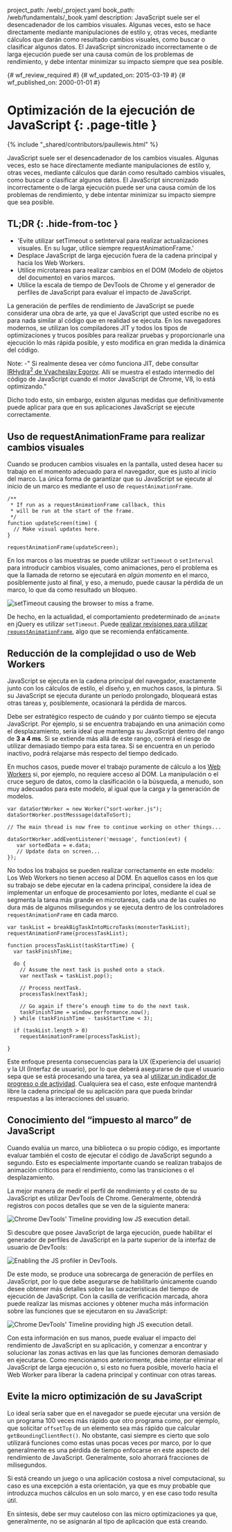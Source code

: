 project_path: /web/_project.yaml
book_path: /web/fundamentals/_book.yaml
description: JavaScript suele ser el desencadenador de los cambios visuales. Algunas veces, esto se hace directamente mediante manipulaciones de estilo y, otras veces, mediante cálculos que darán como resultado cambios visuales, como buscar o clasificar algunos datos. El JavaScript sincronizado incorrectamente o de larga ejecución puede ser una causa común de los problemas de rendimiento, y debe intentar minimizar su impacto siempre que sea posible.

{# wf_review_required #}
{# wf_updated_on: 2015-03-19 #}
{# wf_published_on: 2000-01-01 #}

# Optimización de la ejecución de JavaScript {: .page-title }

{% include "_shared/contributors/paullewis.html" %}


JavaScript suele ser el desencadenador de los cambios visuales. Algunas veces, esto se hace directamente mediante manipulaciones de estilo y, otras veces, mediante cálculos que darán como resultado cambios visuales, como buscar o clasificar algunos datos. El JavaScript sincronizado incorrectamente o de larga ejecución puede ser una causa común de los problemas de rendimiento, y debe intentar minimizar su impacto siempre que sea posible.

## TL;DR {: .hide-from-toc }
- 'Evite utilizar setTimeout o setInterval para realizar actualizaciones visuales. En su lugar, utilice siempre requestAnimationFrame.'
- Desplace JavaScript de larga ejecución fuera de la cadena principal y hacia los Web Workers.
- Utilice microtareas para realizar cambios en el DOM (Modelo de objetos del documento) en varios marcos.
- Utilice la escala de tiempo de DevTools de Chrome y el generador de perfiles de JavaScript para evaluar el impacto de JavaScript.


La generación de perfiles de rendimiento de JavaScript se puede considerar una obra de arte, ya que el JavaScript que usted escribe no es para nada similar al código que en realidad se ejecuta. En los navegadores modernos, se utilizan los compiladores JIT y todos los tipos de optimizaciones y trucos posibles para realizar pruebas y proporcionarle una ejecución lo más rápida posible, y esto modifica en gran medida la dinámica del código.

<!-- TODO: Verify note type! -->
Note: -" Si realmente desea ver cómo funciona JIT, debe consultar <a href='http://mrale.ph/irhydra/2/'>IRHydra<sup>2</sup> de Vyacheslav Egorov</a>. Allí se muestra el estado intermedio del código de JavaScript cuando el motor JavaScript de Chrome, V8, lo está optimizando."

Dicho todo esto, sin embargo, existen algunas medidas que definitivamente puede aplicar para que en sus aplicaciones JavaScript se ejecute correctamente.

## Uso de requestAnimationFrame para realizar cambios visuales

Cuando se producen cambios visuales en la pantalla, usted desea hacer su trabajo en el momento adecuado para el navegador, que es justo al inicio del marco. La única forma de garantizar que su JavaScript se ejecute al inicio de un marco es mediante el uso de `requestAnimationFrame`.


    /**
     * If run as a requestAnimationFrame callback, this
     * will be run at the start of the frame.
     */
    function updateScreen(time) {
      // Make visual updates here.
    }
    
    requestAnimationFrame(updateScreen);
    

En los marcos o las muestras se puede utilizar `setTimeout` o `setInterval` para introducir cambios visuales, como animaciones, pero el problema es que la llamada de retorno se ejecutará en _algún momento_ en el marco, posiblemente justo al final, y eso, a menudo, puede causar la pérdida de un marco, lo que da como resultado un bloqueo.

<img src="images/optimize-javascript-execution/settimeout.jpg" class="g--centered" alt="setTimeout causing the browser to miss a frame.">

De hecho, en la actualidad, el comportamiento predeterminado de `animate` en jQuery es utilizar `setTimeout`. Puede [realizar revisiones para utilizar `requestAnimationFrame`](https://github.com/gnarf/jquery-requestAnimationFrame), algo que se recomienda enfáticamente.

## Reducción de la complejidad o uso de Web Workers

JavaScript se ejecuta en la cadena principal del navegador, exactamente junto con los cálculos de estilo, el diseño y, en muchos casos, la pintura. Si su JavaScript se ejecuta durante un período prolongado, bloqueará estas otras tareas y, posiblemente, ocasionará la pérdida de marcos.

Debe ser estratégico respecto de cuándo y por cuánto tiempo se ejecuta JavaScript. Por ejemplo, si se encuentra trabajando en una animación como el desplazamiento, sería ideal que mantenga su JavaScript dentro del rango de **3 a 4 ms**. Si se extiende más allá de este rango, correrá el riesgo de utilizar demasiado tiempo para esta tarea. Si se encuentra en un periodo inactivo, podrá relajarse más respecto del tiempo dedicado.

En muchos casos, puede mover el trabajo puramente de cálculo a los [Web Workers](https://developer.mozilla.org/en-US/docs/Web/API/Web_Workers_API/basic_usage) si, por ejemplo, no requiere acceso al DOM. La manipulación o el cruce seguro de datos, como la clasificación o la búsqueda, a menudo, son muy adecuados para este modelo, al igual que la carga y la generación de modelos.


    var dataSortWorker = new Worker("sort-worker.js");
    dataSortWorker.postMesssage(dataToSort);
    
    // The main thread is now free to continue working on other things...
    
    dataSortWorker.addEventListener('message', function(evt) {
       var sortedData = e.data;
       // Update data on screen...
    });
    
    

No todos los trabajos se pueden realizar correctamente en este modelo: Los Web Workers no tienen acceso al DOM. En aquellos casos en los que su trabajo se debe ejecutar en la cadena principal, considere la idea de implementar un enfoque de procesamiento por lotes, mediante el cual se segmenta la tarea más grande en microtareas, cada una de las cuales no dura más de algunos milisegundos y se ejecuta dentro de los controladores `requestAnimationFrame` en cada marco.


    var taskList = breakBigTaskIntoMicroTasks(monsterTaskList);
    requestAnimationFrame(processTaskList);
    
    function processTaskList(taskStartTime) {
      var taskFinishTime;
    
      do {
        // Assume the next task is pushed onto a stack.
        var nextTask = taskList.pop();
    
        // Process nextTask.
        processTask(nextTask);
    
        // Go again if there’s enough time to do the next task.
        taskFinishTime = window.performance.now();
      } while (taskFinishTime - taskStartTime < 3);
    
      if (taskList.length > 0)
        requestAnimationFrame(processTaskList);
    
    }
    

Este enfoque presenta consecuencias para la UX (Experiencia del usuario) y la UI (Interfaz de usuario), por lo que deberá asegurarse de que el usuario sepa que se está procesando una tarea, ya sea al [utilizar un indicador de progreso o de actividad](http://www.google.com/design/spec/components/progress-activity.html). Cualquiera sea el caso, este enfoque mantendrá libre la cadena principal de su aplicación para que pueda brindar respuestas a las interacciones del usuario.

## Conocimiento del “impuesto al marco” de JavaScript

Cuando evalúa un marco, una biblioteca o su propio código, es importante evaluar también el costo de ejecutar el código de JavaScript segundo a segundo. Esto es especialmente importante cuando se realizan trabajos de animación críticos para el rendimiento, como las transiciones o el desplazamiento.

La mejor manera de medir el perfil de rendimiento y el costo de su JavaScript es utilizar DevTools de Chrome. Generalmente, obtendrá registros con pocos detalles que se ven de la siguiente manera:

<img src="images/optimize-javascript-execution/low-js-detail.jpg" class="g--centered" alt="Chrome DevTools' Timeline providing low JS execution detail.">

Si descubre que posee JavaScript de larga ejecución, puede habilitar el generador de perfiles de JavaScript en la parte superior de la interfaz de usuario de DevTools:

<img src="images/optimize-javascript-execution/js-profiler-toggle.jpg" class="g--centered" alt="Enabling the JS profiler in DevTools.">

De este modo, se produce una sobrecarga de generación de perfiles en JavaScript, por lo que debe asegurarse de habilitarlo únicamente cuando desee obtener más detalles sobre las características del tiempo de ejecución de JavaScript. Con la casilla de verificación marcada, ahora puede realizar las mismas acciones y obtener mucha más información sobre las funciones que se ejecutaron en su JavaScript:

<img src="images/optimize-javascript-execution/high-js-detail.jpg" class="g--centered" alt="Chrome DevTools' Timeline providing high JS execution detail.">

Con esta información en sus manos, puede evaluar el impacto del rendimiento de JavaScript en su aplicación, y comenzar a encontrar y solucionar las zonas activas en las que las funciones demoran demasiado en ejecutarse. Como mencionamos anteriormente, debe intentar eliminar el JavaScript de larga ejecución o, si esto no fuera posible, moverlo hacia el Web Worker para liberar la cadena principal y continuar con otras tareas.

## Evite la micro optimización de su JavaScript

Lo ideal sería saber que en el navegador se puede ejecutar una versión de un programa 100 veces más rápido que otro programa como, por ejemplo, que solicitar `offsetTop` de un elemento sea más rápido que calcular `getBoundingClientRect()`. No obstante, casi siempre es cierto que solo utilizará funciones como estas unas pocas veces por marco, por lo que generalmente es una pérdida de tiempo enfocarse en este aspecto del rendimiento de JavaScript. Generalmente, solo ahorrará fracciones de milisegundos.

Si está creando un juego o una aplicación costosa a nivel computacional, su caso es una excepción a esta orientación, ya que es muy probable que introduzca muchos cálculos en un solo marco, y en ese caso todo resulta útil.

En síntesis, debe ser muy cauteloso con las micro optimizaciones ya que, generalmente, no se asignarán al tipo de aplicación que está creando.


